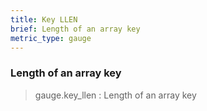 ```yaml
---
title: Key LLEN
brief: Length of an array key
metric_type: gauge
---
```


### Length of an array key

> gauge.key_llen : Length of an array key
